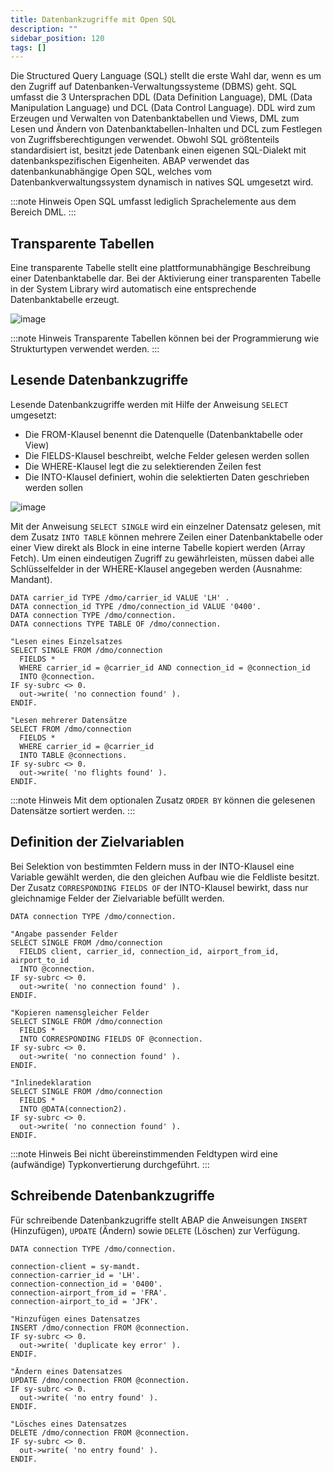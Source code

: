 ```yaml
---
title: Datenbankzugriffe mit Open SQL
description: ""
sidebar_position: 120
tags: []
---
```


Die Structured Query Language (SQL) stellt die erste Wahl dar, wenn es um den Zugriff auf Datenbanken-Verwaltungssysteme (DBMS) geht. SQL umfasst die 3 Untersprachen DDL (Data Definition Language), DML (Data Manipulation Language) und DCL (Data Control Language). DDL wird zum Erzeugen und Verwalten von Datenbanktabellen und Views, DML zum Lesen und Ändern von Datenbanktabellen-Inhalten und DCL zum Festlegen von Zugriffsberechtigungen verwendet. Obwohl SQL größtenteils standardisiert ist, besitzt jede Datenbank einen eigenen SQL-Dialekt mit datenbankspezifischen Eigenheiten. ABAP verwendet das datenbankunabhängige Open SQL, welches vom Datenbankverwaltungssystem dynamisch in natives SQL umgesetzt wird.

:::note Hinweis
Open SQL umfasst lediglich Sprachelemente aus dem Bereich DML.
:::

## Transparente Tabellen

Eine transparente Tabelle stellt eine plattformunabhängige Beschreibung einer Datenbanktabelle dar. Bei der Aktivierung einer transparenten Tabelle in der System Library wird automatisch eine entsprechende Datenbanktabelle erzeugt.

![image](https://user-images.githubusercontent.com/47243617/210174452-64c2e0e9-3d52-4d1c-ab0d-2e88e55a8a53.png)

:::note Hinweis
Transparente Tabellen können bei der Programmierung wie Strukturtypen verwendet werden.
:::

## Lesende Datenbankzugriffe

Lesende Datenbankzugriffe werden mit Hilfe der Anweisung `SELECT` umgesetzt:

- Die FROM-Klausel benennt die Datenquelle (Datenbanktabelle oder View)
- Die FIELDS-Klausel beschreibt, welche Felder gelesen werden sollen
- Die WHERE-Klausel legt die zu selektierenden Zeilen fest
- Die INTO-Klausel definiert, wohin die selektierten Daten geschrieben werden sollen

![image](https://user-images.githubusercontent.com/47243617/210174652-87cc7d3f-e9e4-4d69-8a95-6a4e68e3e0b9.png)

Mit der Anweisung `SELECT SINGLE` wird ein einzelner Datensatz gelesen, mit dem Zusatz `INTO TABLE` können mehrere Zeilen einer Datenbanktabelle oder einer View direkt als Block in eine interne Tabelle kopiert werden (Array Fetch). Um einen eindeutigen Zugriff
zu gewährleisten, müssen dabei alle Schlüsselfelder in der WHERE-Klausel angegeben werden (Ausnahme: Mandant).

```abap showLineNumbers
DATA carrier_id TYPE /dmo/carrier_id VALUE 'LH' .
DATA connection_id TYPE /dmo/connection_id VALUE '0400'.
DATA connection TYPE /dmo/connection.
DATA connections TYPE TABLE OF /dmo/connection.

"Lesen eines Einzelsatzes
SELECT SINGLE FROM /dmo/connection
  FIELDS *
  WHERE carrier_id = @carrier_id AND connection_id = @connection_id
  INTO @connection.
IF sy-subrc <> 0.
  out->write( 'no connection found' ).
ENDIF.

"Lesen mehrerer Datensätze
SELECT FROM /dmo/connection
  FIELDS *
  WHERE carrier_id = @carrier_id
  INTO TABLE @connections.
IF sy-subrc <> 0.
  out->write( 'no flights found' ).
ENDIF.
```

:::note Hinweis
Mit dem optionalen Zusatz `ORDER BY` können die gelesenen Datensätze sortiert werden.
:::

## Definition der Zielvariablen

Bei Selektion von bestimmten Feldern muss in der INTO-Klausel eine Variable gewählt werden, die den gleichen Aufbau wie die Feldliste besitzt. Der Zusatz `CORRESPONDING FIELDS OF` der INTO-Klausel bewirkt, dass nur gleichnamige Felder der Zielvariable befüllt
werden.

```abap showLineNumbers
DATA connection TYPE /dmo/connection.

"Angabe passender Felder
SELECT SINGLE FROM /dmo/connection
  FIELDS client, carrier_id, connection_id, airport_from_id, airport_to_id
  INTO @connection.
IF sy-subrc <> 0.
  out->write( 'no connection found' ).
ENDIF.

"Kopieren namensgleicher Felder
SELECT SINGLE FROM /dmo/connection
  FIELDS *
  INTO CORRESPONDING FIELDS OF @connection.
IF sy-subrc <> 0.
  out->write( 'no connection found' ).
ENDIF.

"Inlinedeklaration
SELECT SINGLE FROM /dmo/connection
  FIELDS *
  INTO @DATA(connection2).
IF sy-subrc <> 0.
  out->write( 'no connection found' ).
ENDIF.
```

:::note Hinweis
Bei nicht übereinstimmenden Feldtypen wird eine (aufwändige) Typkonvertierung durchgeführt.
:::

## Schreibende Datenbankzugriffe

Für schreibende Datenbankzugriffe stellt ABAP die Anweisungen `INSERT` (Hinzufügen), `UPDATE` (Ändern) sowie `DELETE` (Löschen) zur Verfügung.

```abap showLineNumbers
DATA connection TYPE /dmo/connection.

connection-client = sy-mandt.
connection-carrier_id = 'LH'.
connection-connection_id = '0400'.
connection-airport_from_id = 'FRA'.
connection-airport_to_id = 'JFK'.

"Hinzufügen eines Datensatzes
INSERT /dmo/connection FROM @connection.
IF sy-subrc <> 0.
  out->write( 'duplicate key error' ).
ENDIF.

"Ändern eines Datensatzes
UPDATE /dmo/connection FROM @connection.
IF sy-subrc <> 0.
  out->write( 'no entry found' ).
ENDIF.

"Lösches eines Datensatzes
DELETE /dmo/connection FROM @connection.
IF sy-subrc <> 0.
  out->write( 'no entry found' ).
ENDIF.
```
